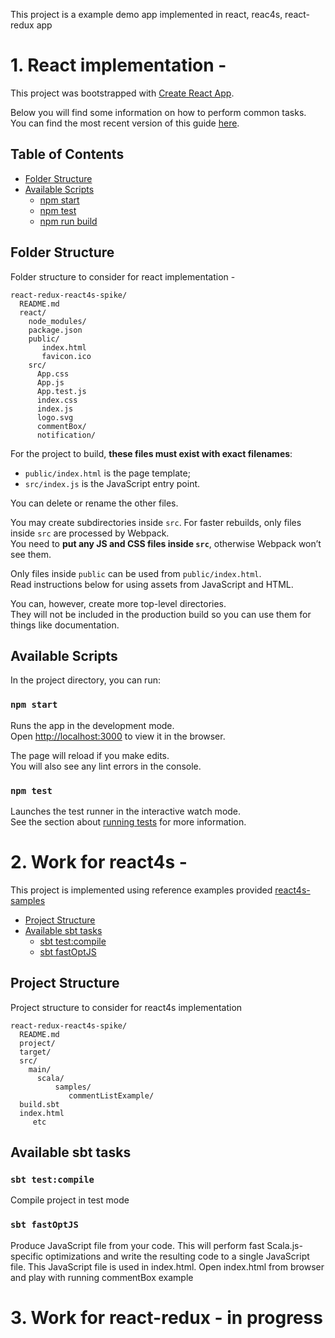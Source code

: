 This project is a example demo app implemented in react, reac4s, react-redux app

# 1. React implementation -

This project was bootstrapped with [Create React App](https://github.com/facebookincubator/create-react-app).

Below you will find some information on how to perform common tasks.<br>
You can find the most recent version of this guide [here](https://github.com/facebookincubator/create-react-app/blob/master/packages/react-scripts/template/README.md).

## Table of Contents

- [Folder Structure](#folder-structure)
- [Available Scripts](#available-scripts)
  - [npm start](#npm-start)
  - [npm test](#npm-test)
  - [npm run build](#npm-run-build)
  

## Folder Structure

Folder structure to consider for react implementation - 
```
react-redux-react4s-spike/
  README.md
  react/
    node_modules/
    package.json
    public/
       index.html
       favicon.ico
    src/
      App.css
      App.js
      App.test.js
      index.css
      index.js
      logo.svg
      commentBox/
      notification/
```

For the project to build, **these files must exist with exact filenames**:

* `public/index.html` is the page template;
* `src/index.js` is the JavaScript entry point.

You can delete or rename the other files.

You may create subdirectories inside `src`. For faster rebuilds, only files inside `src` are processed by Webpack.<br>
You need to **put any JS and CSS files inside `src`**, otherwise Webpack won’t see them.

Only files inside `public` can be used from `public/index.html`.<br>
Read instructions below for using assets from JavaScript and HTML.

You can, however, create more top-level directories.<br>
They will not be included in the production build so you can use them for things like documentation.

## Available Scripts

In the project directory, you can run:

### `npm start`

Runs the app in the development mode.<br>
Open [http://localhost:3000](http://localhost:3000) to view it in the browser.

The page will reload if you make edits.<br>
You will also see any lint errors in the console.

### `npm test`

Launches the test runner in the interactive watch mode.<br>
See the section about [running tests](#running-tests) for more information.

# 2. Work for react4s - 

This project is implemented using reference examples provided [react4s-samples](https://github.com/ahnfelt/react4s-samples)

- [Project Structure](#project-structure)
- [Available sbt tasks](#available-sbt-tasks)
  - [sbt test:compile](#sbt-test:compile)
  - [sbt fastOptJS](#sbt-fastoptjs)
  
## Project Structure

Project structure to consider for react4s implementation

```
react-redux-react4s-spike/
  README.md
  project/
  target/
  src/
    main/
      scala/
          samples/
             commentListExample/
  build.sbt
  index.html
     etc 
```

## Available sbt tasks

### `sbt test:compile`
Compile project in test mode

### `sbt fastOptJS`
Produce JavaScript file from your code.
This will perform fast Scala.js-specific optimizations and write the resulting code to a single JavaScript file. 
This JavaScript file is used in index.html. Open index.html from browser and play with running commentBox example 

# 3. Work for react-redux - in progress